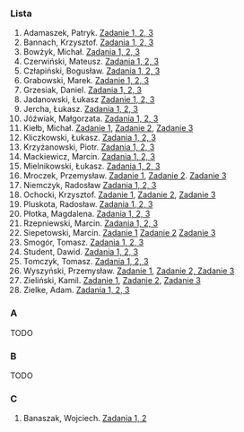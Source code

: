 ### Lista

1. Adamaszek, Patryk. [Zadanie 1, 2, 3](https://bitbucket.org/padamaszek/ruby-testowanie)
1. Bannach, Krzysztof. [Zadania 1, 2, 3](https://bitbucket.org/kbannach/programy-ruby/src/master)
1. Bowżyk, Michał. [Zadania 1, 2, 3](https://bitbucket.org/PotworZlyBardzo/ruby/src)
1. Czerwiński, Mateusz. [Zadania 1, 2, 3](https://github.com/mtczerwinski/testing-ruby)
1. Człapiński, Bogusław. [Zadania 1, 2, 3](https://bitbucket.org/bczlapinski/ruby)
1. Grabowski, Marek. [Zadanie 1, 2, 3](https://bitbucket.org/Grabarzstg/ruby/src)
1. Grzesiak, Daniel. [Zadania 1, 2, 3](https://bitbucket.org/dgrzesiak/ruby_testowanie/src/)
1. Jadanowski, Łukasz [Zadanie 1, 2, 3](https://bitbucket.org/ljadanowski/ruby/)
1. Jercha, Łukasz. [Zadania 1, 2, 3](https://github.com/ljercha/testowanie-w-ruby)
1. Jóźwiak, Małgorzata. [Zadania 1, 2, 3](https://bitbucket.org/mjozwia/ruby/src)
1. Kiełb, Michał. [Zadanie 1](https://bitbucket.org/mkielb/ruby-labs/src/master/exercise-1/), [Zadanie 2](https://bitbucket.org/mkielb/ruby-labs/src/master/exercise-2/), [Zadanie 3](https://bitbucket.org/mkielb/ruby-labs/src/master/exercise-3/)
1. Kliczkowski, Łukasz. [Zadania 1, 2, 3](https://bitbucket.org/lkliczkowski/ruby)
1. Krzyżanowski, Piotr. [Zadania 1, 2, 3](https://bitbucket.org/Pietter/ruby)
1. Mackiewicz, Marcin. [Zadania 1, 2, 3](https://bitbucket.org/mmackiewicz2/ruby/branch/Testowanie-Ruby)
1. Mielnikowski, Łukasz. [Zadania 1, 2, 3](https://github.com/Whetold/RubyStuff)
1. Mroczek, Przemysław. [Zadanie 1](https://github.com/pmroczek/testowanie_repo/tree/master/Zadanie1), [Zadanie 2](https://github.com/pmroczek/testowanie_repo/tree/master/Zadanie2). [Zadanie 3](https://github.com/pmroczek/testowanie_repo/tree/master/Zadanie3)
1. Niemczyk, Radosław [Zadania 1, 2, 3](https://github.com/Nemeczek/TestowanieRubyUG)
1. Ochocki, Krzysztof. [Zadanie 1](https://github.com/kochocki/ruby/tree/master/zadanie_1), [Zadanie 2](https://github.com/kochocki/ruby/tree/master/zadanie_2), [Zadanie 3](https://github.com/kochocki/ruby/tree/master/zadanie_3)
1. Pluskota, Radosław. [Zadania 1, 2, 3](https://github.com/rpluskota/rubytestinglab2014)
1. Płotka, Magdalena. [Zadania 1, 2, 3](https://bitbucket.org/zoraidamp/ruby)
1. Rzepniewski, Marcin. [Zadania 1, 2, 3](https://bitbucket.org/mrzepniewski/ruby/src)
1. Siepetowski, Marcin. [Zadanie 1](https://github.com/siepet/rubyrubyruby/#learn-ruby-the-easy-way) [Zadanie 2](https://github.com/siepet/rubyrubyruby/tree/master/to23/) [Zadanie 3](https://github.com/siepet/rubyrubyruby/tree/master/write_tests/)
1. Smogór, Tomasz. [Zadania 1, 2, 3](https://bitbucket.org/tsmogor/ruby/overview)
1. Student, Dawid. [Zadania 1, 2, 3](https://bitbucket.org/darthvid/ruby-ug/)
1. Tomczyk, Tomasz. [Zadania 1, 2, 3](https://github.com/tomaszte/testowanie-aplikacji-ruby)
1. Wyszyński, Przemysław. [Zadanie 1](https://github.com/pwyszynski/ruby-tuts/blob/master/tutorial.md), [Zadanie 2, Zadanie 3](https://github.com/pwyszynski/sequence)
1. Zieliński, Kamil. [Zadanie 1](https://bitbucket.org/Ziela/testowanieaplikacjiruby/src/master/Zadanie1/), [Zadanie 2](https://bitbucket.org/Ziela/testowanieaplikacjiruby/src/master/Zadanie2/), [Zadanie 3](https://bitbucket.org/Ziela/testowanieaplikacjiruby/src/master/Zadanie3/)
1. Zielke, Adam. [Zadania 1, 2, 3](https://Festerski@bitbucket.org/Festerski/ruby)


### A

TODO


### B

TODO


### C

1. Banaszak, Wojciech. [Zadania 1, 2](https://bitbucket.org/wbanaszak/github/)
